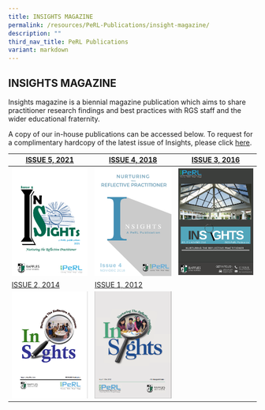 ```yaml
---
title: INSIGHTS MAGAZINE
permalink: /resources/PeRL-Publications/insight-magazine/
description: ""
third_nav_title: PeRL Publications
variant: markdown
---
```

## INSIGHTS MAGAZINE

Insights magazine is a biennial magazine publication which aims to share practitioner research findings and best practices with RGS staff and the wider educational fraternity.

A copy of our in-house publications can be accessed below. To request for a complimentary hardcopy of the latest issue of Insights, please click [here](https://docs.google.com/forms/d/e/1FAIpQLSfDl4vV7llMZwQXm0aOMw9flvkLZJOhtk3rGtmEIKUAgGVOFQ/viewform?usp=sf_link).


|  [ISSUE 5, 2021](https://drive.google.com/file/d/16D7MInanrqI5HHUe17zikHNAM7FlIwCW/view?usp=share_link) | [ISSUE 4, 2018](https://drive.google.com/file/d/1sN0-UlR5IC0nRUuWWmbQDzfbnwiqD5Ai/view?usp=share_link) |  [ISSUE 3, 2016](https://drive.google.com/file/d/1waj-ws3Az4GcUIc_28MA7N2pzKLgBPqy/view?usp=share_link) |
| -------- | -------- | -------- |
| ![](/images/Insights/2021%20insight.png)    | ![](/images/Insights/2018%20insights.png)     | ![](/images/Insights/2016%20insights.png)     |
| [ISSUE 2, 2014](https://drive.google.com/file/d/1MlYydtPmeK6H3nfx2_-KN_B6nLT1oWo-/view?usp=share_link) | [ISSUE 1, 2012](https://drive.google.com/file/d/1FTz9ZA_n0FTf6v3GmI_kweq8O3os0-EF/view?usp=share_link) |  |
| ![](/images/Insights/2014%20insights.png)     | ![](/images/Insights/2012%20insights.png)    |     |
